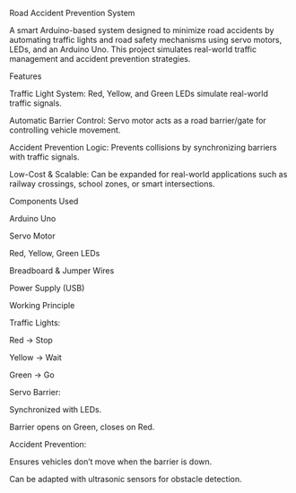 Road Accident Prevention System

A smart Arduino-based system designed to minimize road accidents by automating traffic lights and road safety mechanisms using servo motors, LEDs, and an Arduino Uno. This project simulates real-world traffic management and accident prevention strategies.

Features

Traffic Light System: Red, Yellow, and Green LEDs simulate real-world traffic signals.

Automatic Barrier Control: Servo motor acts as a road barrier/gate for controlling vehicle movement.

Accident Prevention Logic: Prevents collisions by synchronizing barriers with traffic signals.

Low-Cost & Scalable: Can be expanded for real-world applications such as railway crossings, school zones, or smart intersections.

Components Used

Arduino Uno

Servo Motor

Red, Yellow, Green LEDs

Breadboard & Jumper Wires

Power Supply (USB)

Working Principle

Traffic Lights:

Red → Stop

Yellow → Wait

Green → Go

Servo Barrier:

Synchronized with LEDs.

Barrier opens on Green, closes on Red.

Accident Prevention:

Ensures vehicles don’t move when the barrier is down.

Can be adapted with ultrasonic sensors for obstacle detection.
